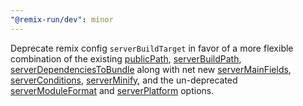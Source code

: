 ```yaml
---
"@remix-run/dev": minor
---
```


Deprecate remix config `serverBuildTarget` in favor of a more flexible combination of the existing [publicPath](https://remix.run/file-conventions/remix-config#publicpath), [serverBuildPath](https://remix.run/file-conventions/remix-config#serverbuildpath), [serverDependenciesToBundle](https://remix.run/file-conventions/remix-config#serverdependenciestobundle) along with net new [serverMainFields](https://remix.run/file-conventions/remix-config#servermainfields), [serverConditions](https://remix.run/file-conventions/remix-config#serverconditions), [serverMinify](https://remix.run/file-conventions/remix-config#serverminify), and the un-deprecated [serverModuleFormat](https://remix.run/file-conventions/remix-config#servermoduleformat) and [serverPlatform](https://remix.run/file-conventions/remix-config#serverplatform) options.

